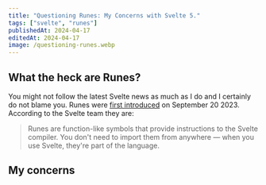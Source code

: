 ```yaml
---
title: "Questioning Runes: My Concerns with Svelte 5."
tags: ["svelte", "runes"]
publishedAt: 2024-04-17
editedAt: 2024-04-17
image: /questioning-runes.webp
---
```


## What the heck are Runes?

You might not follow the latest Svelte news as much as I do and I certainly do not blame you.
Runes were [first introduced](https://svelte.dev/blog/runes) on September 20 2023. According to the Svelte team they are:

> Runes are function-like symbols that provide instructions to the Svelte compiler. You don't need to import them from anywhere — when you use Svelte, they're part of the language.

## My concerns
